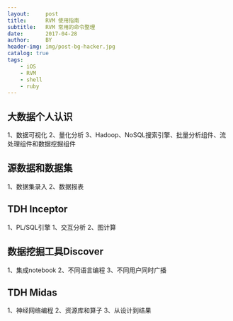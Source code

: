 ```yaml
---
layout:     post
title:      RVM 使用指南
subtitle:   RVM 常用的命令整理
date:       2017-04-28
author:     BY
header-img: img/post-bg-hacker.jpg
catalog: true
tags:
    - iOS
    - RVM
    - shell
    - ruby
---
```

## 大数据个人认识
1、数据可视化
2、量化分析
3、Hadoop、NoSQL搜索引擎、批量分析组件、流处理组件和数据挖掘组件
## 源数据和数据集
1、数据集录入
2、数据报表
## TDH Inceptor
1、PL/SQL引擎
1、交互分析
2、图计算
## 数据挖掘工具Discover
1、集成notebook
2、不同语言编程
3、不同用户同时广播
## TDH Midas
1、神经网络编程
2、资源库和算子
3、从设计到结果
## 